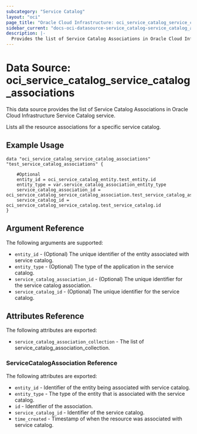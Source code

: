 ```yaml
---
subcategory: "Service Catalog"
layout: "oci"
page_title: "Oracle Cloud Infrastructure: oci_service_catalog_service_catalog_associations"
sidebar_current: "docs-oci-datasource-service_catalog-service_catalog_associations"
description: |-
  Provides the list of Service Catalog Associations in Oracle Cloud Infrastructure Service Catalog service
---
```


# Data Source: oci_service_catalog_service_catalog_associations
This data source provides the list of Service Catalog Associations in Oracle Cloud Infrastructure Service Catalog service.

Lists all the resource associations for a specific service catalog.

## Example Usage

```hcl
data "oci_service_catalog_service_catalog_associations" "test_service_catalog_associations" {

	#Optional
	entity_id = oci_service_catalog_entity.test_entity.id
	entity_type = var.service_catalog_association_entity_type
	service_catalog_association_id = oci_service_catalog_service_catalog_association.test_service_catalog_association.id
	service_catalog_id = oci_service_catalog_service_catalog.test_service_catalog.id
}
```

## Argument Reference

The following arguments are supported:

* `entity_id` - (Optional) The unique identifier of the entity associated with service catalog.
* `entity_type` - (Optional) The type of the application in the service catalog.
* `service_catalog_association_id` - (Optional) The unique identifier for the service catalog association.
* `service_catalog_id` - (Optional) The unique identifier for the service catalog.


## Attributes Reference

The following attributes are exported:

* `service_catalog_association_collection` - The list of service_catalog_association_collection.

### ServiceCatalogAssociation Reference

The following attributes are exported:

* `entity_id` - Identifier of the entity being associated with service catalog.
* `entity_type` - The type of the entity that is associated with the service catalog.
* `id` - Identifier of the association.
* `service_catalog_id` - Identifier of the service catalog.
* `time_created` - Timestamp of when the resource was associated with service catalog.

